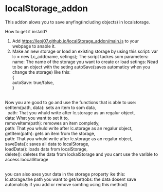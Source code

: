 # localStorage_addon
This addon alows you to save anyfing(including objects) in localstorage. 

How to get it instald?
1. Add https://leoj07.github.io/localStorage_addon/main.js to your webpage to anable it. 
2. Make an new storage or load an existing storage by using this script: 
  var lc = new Lc_add(name, setings);
  The script tackes som parameters: 
  name: The name of the storage you want to create or load
  setings: Nead to be an object with the seting autoSave(saves automaticy when you change the storage) like this: <br>
    {<br>
      autoSave: true/false,<br>
    }<br><br>

Now you are good to go and use the functions that is able to use: <br>
  setItem(path, data): sets an item to som data, <br>
  &nbsp;&nbsp;path: That you whuld write after lc.storage as an regalur object,<br>
    data: What you want to set it to,<br>
  removeItem(path): remowes an item completly, <br>
    path: That you whuld write after lc.storage as an regalur object,<br>
  getItem(path): gets an item from the storage, <br>
    path: That you whuld write after lc.storage as an regalur object,<br>
  saveData(): saves all data to localStorage,<br>
  loadData(): loads data from localStorage,<br>
  delete(): deletes the data from lockalStorage and you cant use the varible to access loocalStorage<br><br>
  
you can also axes your data in the storage property ike this: <br>
  lc.storage.the path you want to get/set(obs: the data dosent save automaticly if you add or remove somfing using this method)
